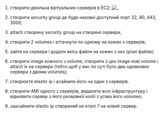 1. створити декілька віртуальних серверів в EC2;
![_]([https://github.com/iteadevops736567/vitaliy_sav4enko/tree/master/M6/1.jpg)

2. створити security group де буде назовні доступний порт 22, 80, 443, 3000;


3. attach створену security group на створені сервери;


4. створити 2 volumes і аттачнути по одному на кожен з серверів;


5. зайти на сервери і додати якісь файли на кожен з них (різні файли);


6. створити image кожного з volume, створити з цих image нові volume і attach їх на сервери (тобто щоб у вас по суті було два однакових сервери з двома volumes);


7. створюєте elastic ip і асайните його на один з серверів.


8. створити AMI одного з серверів, видалити всю інфраструктуру і відновити сервер з його резервної копії з усіма його volumes;


9. заасайнити elastic ip створений на етапі 7 на новий сервер.
